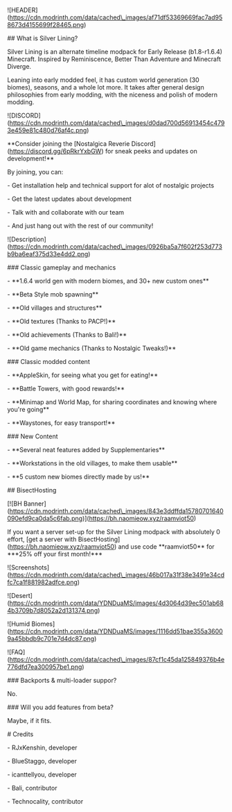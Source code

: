 !\[HEADER](https://cdn.modrinth.com/data/cached\_images/af71df53369669fac7ad958673d4155699f28465.png)



\## What is Silver Lining?

Silver Lining is an alternate timeline modpack for Early Release (b1.8-r1.6.4) Minecraft. Inspired by Reminiscence, Better Than Adventure and Minecraft Diverge.



Leaning into early modded feel, it has custom world generation (30 biomes), seasons, and a whole lot more. It takes after general design philosophies from early modding, with the niceness and polish of modern modding.



!\[DISCORD](https://cdn.modrinth.com/data/cached\_images/d0dad700d56913454c4793e459e81c480d76af4c.png)

\*\*Consider joining the \[Nostalgica Reverie Discord](https://discord.gg/6pRkrYxbGW) for sneak peeks and updates on development!\*\*

By joining, you can:

\- Get installation help and technical support for alot of nostalgic projects

\- Get the latest updates about development

\- Talk with and collaborate with our team

\- And just hang out with the rest of our community!



!\[Description](https://cdn.modrinth.com/data/cached\_images/0926ba5a7f602f253d773b9ba6eaf375d33e4dd2.png)



\### Classic gameplay and mechanics

\- \*\*1.6.4 world gen with modern biomes, and 30+ new custom ones\*\*

\- \*\*Beta Style mob spawning\*\*

\- \*\*Old villages and structures\*\*

\- \*\*Old textures (Thanks to PACP!)\*\*

\- \*\*Old achievements (Thanks to Bali!)\*\*

\- \*\*Old game mechanics (Thanks to Nostalgic Tweaks!)\*\*



\### Classic modded content

\- \*\*AppleSkin, for seeing what you get for eating!\*\*

\- \*\*Battle Towers, with good rewards!\*\*

\- \*\*Minimap and World Map, for sharing coordinates and knowing where you're going\*\*

\- \*\*Waystones, for easy transport!\*\*



\### New Content

\- \*\*Several neat features added by Supplementaries\*\*

\- \*\*Workstations in the old villages, to make them usable\*\*

\- \*\*5 custom new biomes directly made by us!\*\*



\## BisectHosting



\[!\[BH Banner](https://cdn.modrinth.com/data/cached\_images/843e3ddffda15780701640090efd9ca0da5c6fab.png)](https://bh.naomieow.xyz/raamviot50)



If you want a server set-up for the Silver Lining modpack with absolutely 0 effort, \[get a server with BisectHosting](https://bh.naomieow.xyz/raamviot50) and use code \*\*raamviot50\*\* for \*\*\*25% off your first month!\*\*\*



!\[Screenshots](https://cdn.modrinth.com/data/cached\_images/46b017a31f38e3491e34cdfc7ca1f881982adfce.png)



!\[Desert](https://cdn.modrinth.com/data/YDNDuaMS/images/4d3064d39ec501ab684b3709b7d8052a2d131374.png)



!\[Humid Biomes](https://cdn.modrinth.com/data/YDNDuaMS/images/1116dd51bae355a36009a45bbdb9c701e7d4dc87.png)



!\[FAQ](https://cdn.modrinth.com/data/cached\_images/87cf1c45da125849376b4e776dfd7ea300957be1.png)



\### Backports \& multi-loader suppor?

No.



\### Will you add features from beta?

Maybe, if it fits.



\# Credits

\- RJxKenshin, developer

\- BlueStaggo, developer

\- icanttellyou, developer

\- Bali, contributor

\- Technocality, contributor

